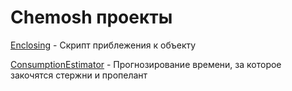 # Chemosh проекты
[Enclosing](https://github.com/Chemosh-YOLOL/Enclosing) - Скрипт приблежения к объекту

[ConsumptionEstimator](https://github.com/Chemosh-YOLOL/ConsumptionEstimator) - Прогнозирование времени, за которое закочятся стержни и пропелант

